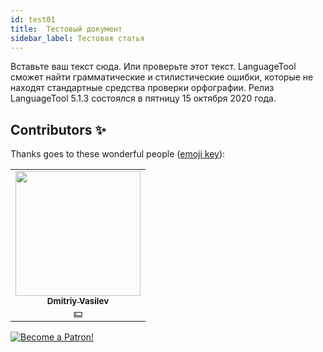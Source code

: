 ```yaml
---
id: test01
title:  Тестовый документ
sidebar_label: Тестовая статья
---
```

Вставьте ваш текст сюда. Или проверьте этот текст. LanguageTool сможет найти грамматические и стилистические ошибки, которые не находят стандартные средства проверки орфографии. Релиз LanguageTool 5.1.3 состоялся в пятницу 15 октября 2020 года.

## Contributors ✨

Thanks goes to these wonderful people ([emoji key](https://allcontributors.org/docs/en/emoji-key)):

<!-- ALL-CONTRIBUTORS-LIST:START - Do not remove or modify this section -->
<!-- prettier-ignore-start -->
<!-- markdownlint-disable -->
<table>
  <tr>
    <td align="center"><a href="https://fullstackserverless.github.io/"><img src="https://avatars0.githubusercontent.com/u/6774813?v=4?s=200" width="200px;" alt=""/><br /><sub><b>Dmitriy Vasilev</b></sub></a><br /><a href="#financial-gHashTag" title="Financial">💵</a></td>
  </tr>
</table>

<!-- markdownlint-restore -->
<!-- prettier-ignore-end -->

<!-- ALL-CONTRIBUTORS-LIST:END -->

[![Become a Patron!](/img/logo/patreon.png)](https://www.patreon.com/bePatron?u=31769291)